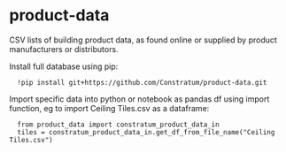 # product-data
CSV lists of building product data, as found online or supplied by product manufacturers or distributors.

Install full database using pip:
```
  !pip install git+https://github.com/Constratum/product-data.git
```

Import specific data into python or notebook as pandas df using import function, eg to import Ceiling Tiles.csv as a dataframe:
```
  from product_data import constratum_product_data_in
  tiles = constratum_product_data_in.get_df_from_file_name("Ceiling Tiles.csv")
```
